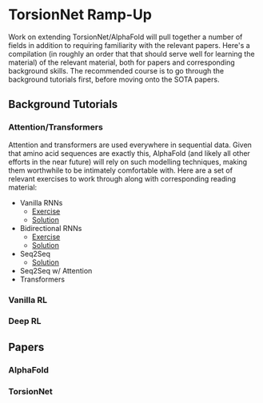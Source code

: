 # TorsionNet Ramp-Up
Work on extending TorsionNet/AlphaFold will pull together a number of fields
in addition to requiring familiarity with the relevant papers. Here's a compilation 
(in roughly an order that that should serve well for learning the material) of
the relevant material, both for papers and corresponding background skills. The
recommended course is to go through the background tutorials first, before moving
onto the SOTA papers.

## Background Tutorials
### Attention/Transformers
Attention and transformers are used everywhere in sequential data. Given that
amino acid sequences are exactly this, AlphaFold (and likely all other efforts in
the near future) will rely on such modelling techniques, making them worthwhile to
be intimately comfortable with. Here are a set of relevant exercises to work through
along with corresponding reading material:

- Vanilla RNNs
  - [Exercise](exercises/vanilla.ipynb)
  - [Solution](solutions/vanilla.ipynb)
- Bidirectional RNNs
  - [Exercise](exercises/bidirectional.ipynb)
  - [Solution](solutions/bidirectional.ipynb)
- Seq2Seq
  - [Solution](solutions/seq2seq.ipynb)
- Seq2Seq w/ Attention
- Transformers

### Vanilla RL


### Deep RL


## Papers
### AlphaFold

### TorsionNet
